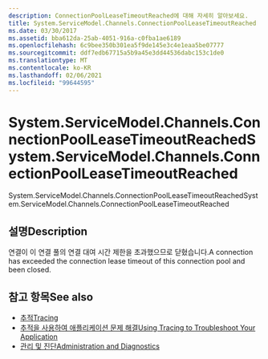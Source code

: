 ```yaml
---
description: ConnectionPoolLeaseTimeoutReached에 대해 자세히 알아보세요.
title: System.ServiceModel.Channels.ConnectionPoolLeaseTimeoutReached
ms.date: 03/30/2017
ms.assetid: bba612da-25ab-4051-916a-c0fba1ae6189
ms.openlocfilehash: 6c9bee350b301ea5f9de145e3c4e1eaa5be07777
ms.sourcegitcommit: ddf7edb67715a5b9a45e3dd44536dabc153c1de0
ms.translationtype: MT
ms.contentlocale: ko-KR
ms.lasthandoff: 02/06/2021
ms.locfileid: "99644595"
---
```

# <a name="systemservicemodelchannelsconnectionpoolleasetimeoutreached"></a><span data-ttu-id="9a82f-103">System.ServiceModel.Channels.ConnectionPoolLeaseTimeoutReached</span><span class="sxs-lookup"><span data-stu-id="9a82f-103">System.ServiceModel.Channels.ConnectionPoolLeaseTimeoutReached</span></span>

<span data-ttu-id="9a82f-104">System.ServiceModel.Channels.ConnectionPoolLeaseTimeoutReached</span><span class="sxs-lookup"><span data-stu-id="9a82f-104">System.ServiceModel.Channels.ConnectionPoolLeaseTimeoutReached</span></span>  
  
## <a name="description"></a><span data-ttu-id="9a82f-105">설명</span><span class="sxs-lookup"><span data-stu-id="9a82f-105">Description</span></span>  

 <span data-ttu-id="9a82f-106">연결이 이 연결 풀의 연결 대여 시간 제한을 초과했으므로 닫혔습니다.</span><span class="sxs-lookup"><span data-stu-id="9a82f-106">A connection has exceeded the connection lease timeout of this connection pool and been closed.</span></span>  
  
## <a name="see-also"></a><span data-ttu-id="9a82f-107">참고 항목</span><span class="sxs-lookup"><span data-stu-id="9a82f-107">See also</span></span>

- [<span data-ttu-id="9a82f-108">추적</span><span class="sxs-lookup"><span data-stu-id="9a82f-108">Tracing</span></span>](index.md)
- [<span data-ttu-id="9a82f-109">추적을 사용하여 애플리케이션 문제 해결</span><span class="sxs-lookup"><span data-stu-id="9a82f-109">Using Tracing to Troubleshoot Your Application</span></span>](using-tracing-to-troubleshoot-your-application.md)
- [<span data-ttu-id="9a82f-110">관리 및 진단</span><span class="sxs-lookup"><span data-stu-id="9a82f-110">Administration and Diagnostics</span></span>](../index.md)
